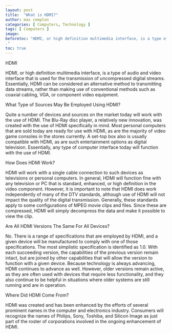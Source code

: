 ```yaml
---
layout: post
title:  "What is HDMI?"
author: mas cemplon
categories: [ Computers, Technology ]
tags: [ Computers ]
image: 
beforetoc: "HDMI, or high definition multimedia interface, is a type of audio and video interface that is used for the transmission of uncompressed digital streams.
."
toc: true
---
```


HDMI



HDMI, or high definition multimedia interface, is a type of audio and video interface that is used for the transmission of uncompressed digital streams. Essentially, HDMI can be considered an alternative method to transmitting data streams, rather than making use of conventional methods such as coaxial cabling, VGA, or component video equipment. 

What Type of Sources May Be Employed Using HDMI?

Quite a number of devices and sources on the market today will work with the use of HDMI. The Blu-Ray disc player, a relatively new innovation, was created with the use of HDMI specifically in mind.  Most personal computers that are sold today are ready for use with HDMI, as are the majority of video game consoles in the stores currently. A set-top box also is usually compatible with HDMI, as are such entertainment options as digital television. Essentially, any type of computer interface today will function with the use of HDMI. 

How Does HDMI Work?

HDMI will work with a single cable connection to such devices as televisions or personal computers. In general, HDMI will function fine with any television or PC that is standard, enhanced, or high definition in the video component. However, it is important to note that HDMI does work independently of many of the DTV standards, although use of HDMI will not impact the quality of the digital transmission. Generally, these standards apply to some configurations of MPEG movie clips and files. Since these are compressed, HDMI will simply decompress the data and make it possible to view the clip. 

Are All HDMI Versions The Same For All Devices?

No. There is a range of specifications that are employed by HDMI, and a given device will be manufactured to comply with one of those specifications. The most simplistic specification is identified as 1.0.  With each succeeding version, the capabilities of the previous version remain intact, but are joined by other capabilities that will allow the version to function with a given device. Because technology is always advancing, HDMI continues to advance as well. However, older versions remain active, as they are often used with devices that require less functionality, and they also continue to be helpful in situations where older systems are still running and are in operation. 

Where Did HDMI Come From?

HDMI was created and has been enhanced by the efforts of several prominent names in the computer and electronics industry. Consumers will recognize the names of Philips, Sony, Toshiba, and Silicon Image as just part of the roster of corporations involved in the ongoing enhancement of HDMI.


